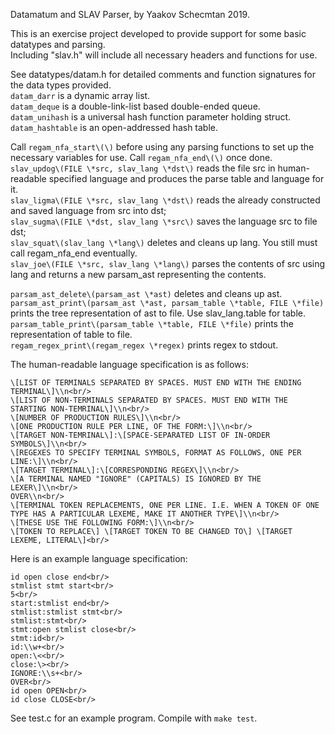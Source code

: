 Datamatum and SLAV Parser, by Yaakov Schecmtan 2019.<br/>

This is an exercise project developed to provide support for some basic datatypes and parsing.<br/>
Including "slav.h" will include all necessary headers and functions for use.<br/>

See datatypes/datam.h for detailed comments and function signatures for the data types provided.<br/>
`datam_darr` is a dynamic array list.<br/>
`datam_deque` is a double-link-list based double-ended queue.<br/>
`datam_unihash` is a universal hash function parameter holding struct.<br/>
`datam_hashtable` is an open-addressed hash table.<br/>

Call `regam_nfa_start\(\)` before using any parsing functions to set up the necessary variables for use. Call `regam_nfa_end\(\)` once done.<br/>
`slav_updog\(FILE \*src, slav_lang \*dst\)` reads the file src in human-readable specified language and produces the parse table and language for it.<br/>
`slav_ligma\(FILE \*src, slav_lang \*dst\)` reads the already constructed and saved language from src into dst;<br/>
`slav_sugma\(FILE \*dst, slav_lang \*src\)` saves the language src to file dst;<br/>
`slav_squat\(slav_lang \*lang\)` deletes and cleans up lang. You still must call regam_nfa_end eventually.<br/>
`slav_joe\(FILE \*src, slav_lang \*lang\)` parses the contents of src using lang and returns a new parsam_ast representing the contents.<br/>

`parsam_ast_delete\(parsam_ast \*ast)` deletes and cleans up ast.<br/>
`parsam_ast_print\(parsam_ast \*ast, parsam_table \*table, FILE \*file)` prints the tree representation of ast to file. Use slav_lang.table for table.<br/>
`parsam_table_print\(parsam_table \*table, FILE \*file)` prints the representation of table to file.<br/>
`regam_regex_print\(regam_regex \*regex)` prints regex to stdout.<br/>

The human-readable language specification is as follows:<br/>

```
\[LIST OF TERMINALS SEPARATED BY SPACES. MUST END WITH THE ENDING TERMINAL\]\\n<br/>
\[LIST OF NON-TERMINALS SEPARATED BY SPACES. MUST END WITH THE STARTING NON-TEMRINAL\]\\n<br/>
\[NUMBER OF PRODUCTION RULES\]\\n<br/>
\[ONE PRODUCTION RULE PER LINE, OF THE FORM:\]\\n<br/>
\[TARGET NON-TEMRINAL\]:\[SPACE-SEPARATED LIST OF IN-ORDER SYMBOLS\]\\n<br/>
\[REGEXES TO SPECIFY TERMINAL SYMBOLS, FORMAT AS FOLLOWS, ONE PER LINE:\]\\n<br/>
\[TARGET TERMINAL\]:\[CORRESPONDING REGEX\]\\n<br/>
\[A TERMINAL NAMED "IGNORE" (CAPITALS) IS IGNORED BY THE LEXER\]\\n<br/>
OVER\\n<br/>
\[TERMINAL TOKEN REPLACEMENTS, ONE PER LINE. I.E. WHEN A TOKEN OF ONE TYPE HAS A PARTICULAR LEXEME, MAKE IT ANOTHER TYPE\]\\n<br/>
\[THESE USE THE FOLLOWING FORM:\]\\n<br/>
\[TOKEN TO REPLACE\] \[TARGET TOKEN TO BE CHANGED TO\] \[TARGET LEXEME, LITERAL\]<br/>
```

Here is an example language specification:<br/>

```
id open close end<br/>
stmlist stmt start<br/>
5<br/>
start:stmlist end<br/>
stmlist:stmlist stmt<br/>
stmlist:stmt<br/>
stmt:open stmlist close<br/>
stmt:id<br/>
id:\\w+<br/>
open:\<<br/>
close:\><br/>
IGNORE:\\s+<br/>
OVER<br/>
id open OPEN<br/>
id close CLOSE<br/>
```

See test.c for an example program. Compile with `make test`.<br/>